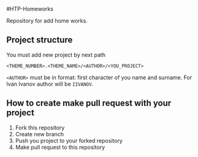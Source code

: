 #HTP-Homeworks


Repository for add home works.

## Project structure

You must add new project by next path

```
<THEME_NUMBER>.<THEME_NAME>/<AUTHOR>/<YOU_PROJECT>
```

``<AUTHOR>`` must be in format: first character of you name and surname. For Ivan Ivanov author will be ``IIVANOV``.

## How to create make pull request with your project

1. Fork this repository
2. Create new branch
3. Push you project to your forked repository
4. Make pull request to this repository
